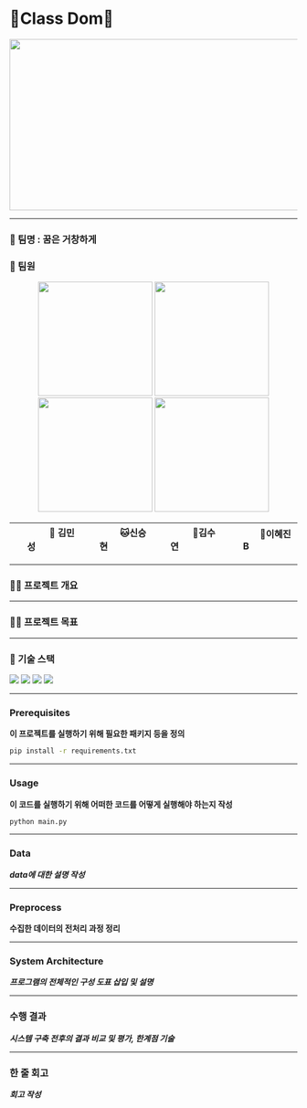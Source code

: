 # 👑Class Dom👑
<p align="center"><img src="./classdom/image/classdom.jpg" width="1000" height="300"/></p>

<hr>

### 🤗 팀명 : 꿈은 거창하게
 
### 🤭 팀원

<p align="center">
	<img src="./classdom/image/min.jpg" width="200" height="200"/>
	<img src="./classdom/image/seung.jpg" width="200" height="200"/>
	<img src="./classdom/image/su.jpg" width="200" height="200"/>
	<img src="./classdom/image/hye.jpg" width="200" height="200"/>
</p>

<div align="center">
	
|   &nbsp;&nbsp; &nbsp; &nbsp; &nbsp;  &nbsp;  &nbsp; 🐶 김민성  &nbsp;&nbsp; &nbsp;&nbsp; &nbsp;  &nbsp;  &nbsp;    |      &nbsp;&nbsp; &nbsp;&nbsp; &nbsp;  &nbsp;  &nbsp; 🐱신승현  &nbsp;&nbsp; &nbsp;&nbsp; &nbsp;  &nbsp;  &nbsp;    |      &nbsp;&nbsp; &nbsp;&nbsp; &nbsp;  &nbsp;  &nbsp; 🐹김수연  &nbsp;&nbsp; &nbsp;&nbsp; &nbsp;  &nbsp;  &nbsp;    |     &nbsp;&nbsp; &nbsp;&nbsp; &nbsp;  &nbsp;  &nbsp; 🐰이혜진B  &nbsp;&nbsp; &nbsp;&nbsp; &nbsp;  &nbsp;  &nbsp;   | 
|------------------------------------------|--------------------------------------|------------------------------------------|-----------------------------------|
 
</div>

<hr>

### 👨‍🏫 프로젝트 개요
  

<hr>

### 👩‍🏫 프로젝트 목표



<hr>

### 🔨 기술 스택
<div>
<img src="https://img.shields.io/badge/mysql-4479A1?style=for-the-badge&logo=mysql&logoColor=white">
<img src="https://img.shields.io/badge/git-F05032?style=for-the-badge&logo=git&logoColor=white">
<img src="https://img.shields.io/badge/github-181717?style=for-the-badge&logo=github&logoColor=white">
<img src="https://img.shields.io/badge/mariaDB-003545?style=for-the-badge&logo=mariaDB&logoColor=white">
</div>

<hr>

### Prerequisites
**이 프로젝트를 실행하기 위해 필요한 패키지 등을 정의**

```cmd
pip install -r requirements.txt
```

<hr>

### Usage
**이 코드를 실행하기 위해 어떠한 코드를 어떻게 실행해야 하는지 작성**

```cmd
python main.py
```

<hr> 

### Data

***data에 대한 설명 작성***


<hr>


### Preprocess

**수집한 데이터의 전처리 과정 정리**


<hr>

### System Architecture

***프로그램의 전체적인 구성 도표 삽입 및 설명***

<hr>

### 수행 결과

***시스템 구축 전후의 결과 비교 및 평가, 한계점 기술***

<hr>

### 한 줄 회고

***회고 작성***
